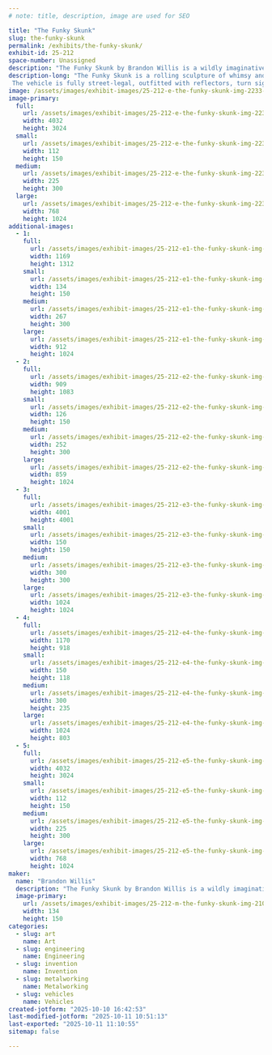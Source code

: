 ```yaml
---
# note: title, description, image are used for SEO

title: "The Funky Skunk"
slug: the-funky-skunk
permalink: /exhibits/the-funky-skunk/
exhibit-id: 25-212
space-number: Unassigned
description: "The Funky Skunk by Brandon Willis is a wildly imaginative art car—a work truck mutated into art."
description-long: "The Funky Skunk is a rolling sculpture of whimsy and surprise. Built from scrap metal and recycled parts, its body mimics the classic black-and-white pattern of a skunk; but with a twist: the stripes are lined with lights so the vehicle glows at night.Its tail is mechanized to lift like a real skunk's, and it's rigged to blow bubbles out the rear.
 The vehicle is fully street-legal, outfitted with reflectors, turn signals, and conventional safety gear, and has toured events all over-including Burning Man."
image: /assets/images/exhibit-images/25-212-e-the-funky-skunk-img-2233-225x300.jpeg
image-primary: 
  full:
    url: /assets/images/exhibit-images/25-212-e-the-funky-skunk-img-2233-full.jpeg
    width: 4032
    height: 3024
  small:
    url: /assets/images/exhibit-images/25-212-e-the-funky-skunk-img-2233-112x150.jpeg
    width: 112
    height: 150
  medium:
    url: /assets/images/exhibit-images/25-212-e-the-funky-skunk-img-2233-225x300.jpeg
    width: 225
    height: 300
  large:
    url: /assets/images/exhibit-images/25-212-e-the-funky-skunk-img-2233-768x1024.jpeg
    width: 768
    height: 1024
additional-images: 
  - 1:
    full:
      url: /assets/images/exhibit-images/25-212-e1-the-funky-skunk-img-2109-2822-full.jpeg
      width: 1169
      height: 1312
    small:
      url: /assets/images/exhibit-images/25-212-e1-the-funky-skunk-img-2109-2822-134x150.jpeg
      width: 134
      height: 150
    medium:
      url: /assets/images/exhibit-images/25-212-e1-the-funky-skunk-img-2109-2822-267x300.jpeg
      width: 267
      height: 300
    large:
      url: /assets/images/exhibit-images/25-212-e1-the-funky-skunk-img-2109-2822-912x1024.jpeg
      width: 912
      height: 1024
  - 2:
    full:
      url: /assets/images/exhibit-images/25-212-e2-the-funky-skunk-img-2110-full.jpeg
      width: 909
      height: 1083
    small:
      url: /assets/images/exhibit-images/25-212-e2-the-funky-skunk-img-2110-126x150.jpeg
      width: 126
      height: 150
    medium:
      url: /assets/images/exhibit-images/25-212-e2-the-funky-skunk-img-2110-252x300.jpeg
      width: 252
      height: 300
    large:
      url: /assets/images/exhibit-images/25-212-e2-the-funky-skunk-img-2110-859x1024.jpeg
      width: 859
      height: 1024
  - 3:
    full:
      url: /assets/images/exhibit-images/25-212-e3-the-funky-skunk-img-2115-full.jpeg
      width: 4001
      height: 4001
    small:
      url: /assets/images/exhibit-images/25-212-e3-the-funky-skunk-img-2115-150x150.jpeg
      width: 150
      height: 150
    medium:
      url: /assets/images/exhibit-images/25-212-e3-the-funky-skunk-img-2115-300x300.jpeg
      width: 300
      height: 300
    large:
      url: /assets/images/exhibit-images/25-212-e3-the-funky-skunk-img-2115-1024x1024.jpeg
      width: 1024
      height: 1024
  - 4:
    full:
      url: /assets/images/exhibit-images/25-212-e4-the-funky-skunk-img-2192-full.jpeg
      width: 1170
      height: 918
    small:
      url: /assets/images/exhibit-images/25-212-e4-the-funky-skunk-img-2192-150x118.jpeg
      width: 150
      height: 118
    medium:
      url: /assets/images/exhibit-images/25-212-e4-the-funky-skunk-img-2192-300x235.jpeg
      width: 300
      height: 235
    large:
      url: /assets/images/exhibit-images/25-212-e4-the-funky-skunk-img-2192-1024x803.jpeg
      width: 1024
      height: 803
  - 5:
    full:
      url: /assets/images/exhibit-images/25-212-e5-the-funky-skunk-img-2158-full.jpeg
      width: 4032
      height: 3024
    small:
      url: /assets/images/exhibit-images/25-212-e5-the-funky-skunk-img-2158-112x150.jpeg
      width: 112
      height: 150
    medium:
      url: /assets/images/exhibit-images/25-212-e5-the-funky-skunk-img-2158-225x300.jpeg
      width: 225
      height: 300
    large:
      url: /assets/images/exhibit-images/25-212-e5-the-funky-skunk-img-2158-768x1024.jpeg
      width: 768
      height: 1024
maker: 
  name: "Brandon Willis"
  description: "The Funky Skunk by Brandon Willis is a wildly imaginative art car—a work truck transformed into a giant, animated skunk."
  image-primary:
    url: /assets/images/exhibit-images/25-212-m-the-funky-skunk-img-2109-267x300.jpeg
    width: 134
    height: 150
categories: 
  - slug: art
    name: Art
  - slug: engineering
    name: Engineering
  - slug: invention
    name: Invention
  - slug: metalworking
    name: Metalworking
  - slug: vehicles
    name: Vehicles
created-jotform: "2025-10-10 16:42:53"
last-modified-jotform: "2025-10-11 10:51:13"
last-exported: "2025-10-11 11:10:55"
sitemap: false

---
```

